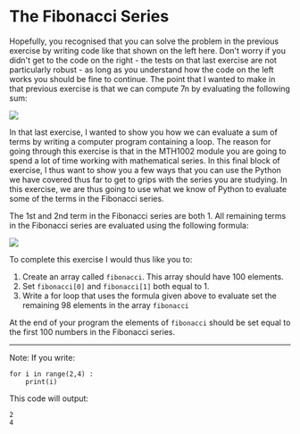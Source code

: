 # The Fibonacci Series

Hopefully, you recognised that you can solve the problem in the previous exercise by writing code like that shown on the left here.  Don't worry if you didn't get to the code on the right - the tests on that last exercise are not particularly robust - as long as you understand how the code on the left works you should be fine to continue.  The point that I wanted to make in that previous exercise is that we can compute 7n by evaluating the following sum: 

![](https://render.githubusercontent.com/render/math?math=7n=\sum_{i=1}^n7)

In that last exercise, I wanted to show you how we can evaluate a sum of terms by writing a computer program containing a loop.  The reason for going through this exercise is that in the MTH1002 module you are going to spend a lot of time working with mathematical series. In this final block of exercise, I thus want to show you a few ways that you can use the Python we have covered thus far to get to grips with the series you are studying.  In this exercise, we are thus going to use what we know of Python to evaluate some of the terms in the Fibonacci series.

The 1st and 2nd term in the Fibonacci series are both 1.  All remaining terms in the Fibonacci series are evaluated using the following formula:

![](https://render.githubusercontent.com/render/math?math=f_n=f_{n-2}+f_{n-1})

To complete this exercise I would thus like you to:

1. Create an array called `fibonacci`.  This array should have 100 elements.
2. Set `fibonacci[0]` and `fibonacci[1]` both equal to 1.
3. Write a for loop that uses the formula given above to evaluate set the remaining 98 elements in the array `fibonacci` 

At the end of your program the elements of `fibonacci` should be set equal to the first 100 numbers in the Fibonacci series.

***

Note: If you write:

````
for i in range(2,4) : 
    print(i) 
````

This code will output:

````
2
4
````
